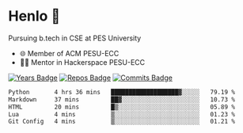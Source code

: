 
# Henlo 🌊

Pursuing b.tech in CSE at PES University

 - 🌐 Member of ACM PESU-ECC
 - 👨‍💻 Mentor in Hackerspace PESU-ECC

 [![Years Badge](https://badges.pufler.dev/years/bwaklog)](https://badges.pufler.dev) 
 [![Repos Badge](https://badges.pufler.dev/repos/bwaklog)](https://badges.pufler.dev)
 [![Commits Badge](https://badges.pufler.dev/commits/monthly/bwaklog)](https://badges.pufler.dev)

<!--START_SECTION:waka-->

```txt
Python       4 hrs 36 mins   ███████████████████▓░░░░░   79.19 %
Markdown     37 mins         ██▓░░░░░░░░░░░░░░░░░░░░░░   10.73 %
HTML         20 mins         █▒░░░░░░░░░░░░░░░░░░░░░░░   05.89 %
Lua          4 mins          ▒░░░░░░░░░░░░░░░░░░░░░░░░   01.23 %
Git Config   4 mins          ▒░░░░░░░░░░░░░░░░░░░░░░░░   01.21 %
```

<!--END_SECTION:waka-->
